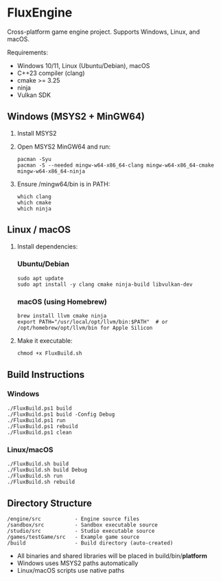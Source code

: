 # FluxEngine

Cross-platform game engine project. Supports Windows, Linux, and macOS.

Requirements:

- Windows 10/11, Linux (Ubuntu/Debian), macOS
- C++23 compiler (clang)
- cmake >= 3.25
- ninja
- Vulkan SDK

## Windows (MSYS2 + MinGW64)

1. Install MSYS2

2. Open MSYS2 MinGW64 and run:

    ```batch
    pacman -Syu
    pacman -S --needed mingw-w64-x86_64-clang mingw-w64-x86_64-cmake mingw-w64-x86_64-ninja
    ```

3. Ensure /mingw64/bin is in PATH:

    ```batch
    which clang
    which cmake
    which ninja
    ```

## Linux / macOS

1. Install dependencies:

   ### Ubuntu/Debian

    ```batch
    sudo apt update
    sudo apt install -y clang cmake ninja-build libvulkan-dev
    ```

   ### macOS (using Homebrew)

    ```batch
    brew install llvm cmake ninja
    export PATH="/usr/local/opt/llvm/bin:$PATH"  # or /opt/homebrew/opt/llvm/bin for Apple Silicon
    ```

2. Make it executable:

    ```batch
    chmod +x FluxBuild.sh
    ```

## Build Instructions

### Windows

```batch
./FluxBuild.ps1 build
./FluxBuild.ps1 build -Config Debug
./FluxBuild.ps1 run
./FluxBuild.ps1 rebuild
./FluxBuild.ps1 clean
```

### Linux/macOS

```batch
./FluxBuild.sh build
./FluxBuild.sh build Debug
./FluxBuild.sh run
./FluxBuild.sh rebuild
```

## Directory Structure

```batch
/engine/src           - Engine source files
/sandbox/src          - Sandbox executable source
/studio/src           - Studio executable source
/games/testGame/src   - Example game source
/build                - Build directory (auto-created)
```

- All binaries and shared libraries will be placed in build/bin/**platform**
- Windows uses MSYS2 paths automatically
- Linux/macOS scripts use native paths
